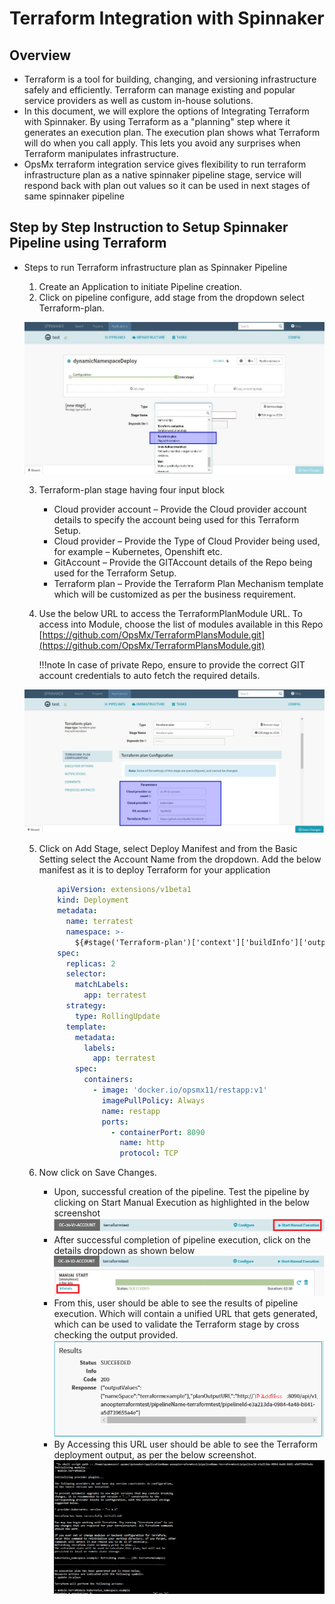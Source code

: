 # Terraform Integration with Spinnaker

## Overview
 
 * Terraform is a tool for building, changing, and versioning infrastructure safely and efficiently. Terraform can manage existing and popular service providers as well as custom in-house solutions.
 * In this document, we will explore the options of Integrating Terraform with Spinnaker. By using Terraform as a "planning" step where it generates an execution plan. The execution plan shows what Terraform will do when you call apply. This lets you avoid any surprises when Terraform manipulates infrastructure.
 * OpsMx terraform integration service gives flexibility to run terraform infrastructure plan as a native spinnaker pipeline stage, service will respond back with plan out values so it can be used in next stages of same spinnaker pipeline

## Step by Step Instruction to Setup Spinnaker Pipeline using Terraform

 * Steps to run Terraform infrastructure plan as Spinnaker Pipeline
	1. Create an Application to initiate Pipeline creation.
	2. Click on pipeline configure, add stage from the dropdown select Terraform-plan.
	
	[![setup spinnaker pipeline using terraform](../img/terraform/spinnaker-pipeline-usingterraform.jpg)](../img/terraform/spinnaker-pipeline-usingterraform.jpg)
	
	3. Terraform-plan stage having four input block 
		* Cloud provider account – Provide the Cloud provider account details to specify the account being used for this Terraform Setup.
		* Cloud provider – Provide the Type of Cloud Provider being used, for example – Kubernetes, Openshift etc.
		* GitAccount – Provide the GITAccount details of the Repo being used for the Terraform Setup.
		* Terraform plan – Provide the Terraform Plan Mechanism template which will be customized as per the business requirement.
	4. Use the below URL to access the TerraformPlanModule URL. To access into Module, choose the list of modules available in this Repo
		[https://github.com/OpsMx/TerraformPlansModule.git](https://github.com/OpsMx/TerraformPlansModule.git)
		
		!!!note
			 In case of private Repo, ensure to provide the correct GIT account credentials to auto fetch the required details.
			 
	[![setup spinnaker pipeline using terraform](../img/terraform/terraform-plan-stage.jpg)](../img/terraform/terraform-plan-stage.jpg)
			 
	5. Click on Add Stage, select Deploy Manifest and from the Basic Setting select the Account Name from the dropdown. Add the below manifest as it is to deploy Terraform for your application
		```yaml
			apiVersion: extensions/v1beta1
			kind: Deployment
			metadata:
			  name: terratest
			  namespace: >-
				${#stage('Terraform-plan')['context']['buildInfo']['outputValues']['nameSpace']}
			spec:
			  replicas: 2
			  selector:
				matchLabels:
				  app: terratest
			  strategy:
				type: RollingUpdate
			  template:
				metadata:
				  labels:
					app: terratest
				spec:
				  containers:
					- image: 'docker.io/opsmx11/restapp:v1'
					  imagePullPolicy: Always
					  name: restapp
					  ports:
						- containerPort: 8090
						  name: http
						  protocol: TCP
		```

	6. Now click on Save Changes. 
		* Upon, successful creation of the pipeline. Test the pipeline by clicking on Start Manual Execution as highlighted in the below screenshot
		[![startmanual](../img/terraform/startmanual.png)](../img/terraform/startmanual.png)
		* After successful completion of pipeline execution, click on the details dropdown as shown below
		[![terraform-details](../img/terraform/terraform-details.png)](../img/terraform/terraform-details.png)
		* From this, user should be able to see the results of pipeline execution. Which will contain a unified URL that gets generated, which can be used to validate the Terraform stage by cross checking the output provided.
		[![terraform-results](../img/terraform/terraform-results.png)](../img/terraform/terraform-results.png)
		* By Accessing this URL user should be able to see the Terraform deployment output, as per the below screenshot.
		[![terraform-deployment-output](../img/terraform/terraform-deployment-output.png)](../img/terraform/terraform-deployment-output.png)
